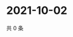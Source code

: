 # 2021-10-02

共 0 条

<!-- BEGIN -->
<!-- 最后更新时间 Sat Oct 02 2021 03:12:00 GMT+0800 (China Standard Time) -->

<!-- END -->
